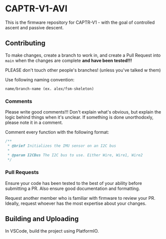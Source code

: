 # CAPTR-V1-AVI
This is the firmware repository for CAPTR-V1 - with the goal of controlled ascent and passive descent.

## Contributing

To make changes, create a branch to work in, and create a Pull Request into `main` when the changes are complete **and have been tested!!!**

PLEASE don't touch other people's branches! (unless you've talked w them)

Use following naming convention:

```
name/branch-name (ex. alex/fsm-skeleton)
```

### Comments

Please write good comments!!! Don't explain what's obvious, but explain the logic behind things when it's unclear. If something is done unorthodoxly, please note it in a comment.

Comment every function with the following format:
```cpp
/**
 * @brief Initializes the IMU sensor on an I2C bus
 * 
 * @param I2CBus The I2C bus to use. Either Wire, Wire1, Wire2
 */
```

### Pull Requests
Ensure your code has been tested to the best of your ability before submitting a PR. Also ensure good documentation and formatting. 

Request another member who is familiar with firmware to review your PR. Ideally, request whoever has the most expertise about your changes.

## Building and Uploading
In VSCode, build the project using PlatformIO.